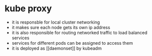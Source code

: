 # kube proxy
- it is responsble for local cluster networking
- it makes sure each node gets its own ip address
- it is also responsible for routing networked traffic to load balanced services
- services for different pods can be assigned to access them
- it is deployed as [[daemonset]] by kubeadm